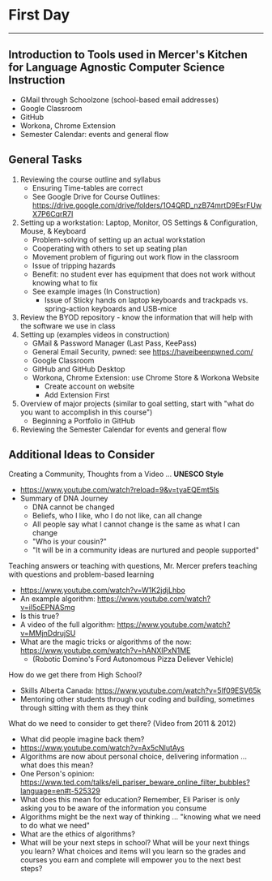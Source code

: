 # First Day
---
## Introduction to Tools used in Mercer's Kitchen for Language Agnostic Computer Science Instruction
- GMail through Schoolzone (school-based email addresses)
- Google Classroom
- GitHub
- Workona, Chrome Extension
- Semester Calendar: events and general flow

## General Tasks
1. Reviewing the course outline and syllabus
   - Ensuring Time-tables are correct
   - See Google Drive for Course Outlines: https://drive.google.com/drive/folders/1O4QRD_nzB74mrtD9EsrFUwX7P6CqrR7I
2. Setting up a workstation: Laptop, Monitor, OS Settings & Configuration, Mouse, & Keyboard
   - Problem-solving of setting up an actual workstation
   - Cooperating with others to set up seating plan
   - Movement problem of figuring out work flow in the classroom
   - Issue of tripping hazards
   - Benefit: no student ever has equipment that does not work without knowing what to fix
   - See example images (In Construction)
     - Issue of Sticky hands on laptop keyboards and trackpads vs. spring-action keyboards and USB-mice
3. Review the BYOD repository - know the information that will help with the software we use in class
4. Setting up (examples videos in construction)
   - GMail & Password Manager (Last Pass, KeePass)
   - General Email Security, pwned: see https://haveibeenpwned.com/
   - Google Classroom
   - GitHub and GitHub Desktop
   - Workona, Chrome Extension: use Chrome Store & Workona Website
     - Create account on website
     - Add Extension First
5. Overview of major projects (similar to goal setting, start with "what do you want to accomplish in this course")
   - Beginning a Portfolio in GitHub
6. Reviewing the Semester Calendar for events and general flow

## Additional Ideas to Consider
Creating a Community, Thoughts from a Video ... **UNESCO Style**
- https://www.youtube.com/watch?reload=9&v=tyaEQEmt5ls
- Summary of DNA Journey
   - DNA cannot be changed
   - Beliefs, who I like, who I do not like, can all change
   - All people say what I cannot change is the same as what I can change
   - "Who is your cousin?"
   - "It will be in a community ideas are nurtured and people supported"

Teaching answers or teaching with questions, Mr. Mercer prefers teaching with questions and problem-based learning
- https://www.youtube.com/watch?v=W1K2jdjLhbo
- An example algorithm: https://www.youtube.com/watch?v=il5oEPNASmg
- Is this true?
- A video of the full algorithm: https://www.youtube.com/watch?v=MMjnDdrujSU
- What are the magic tricks or algorithms of the now: https://www.youtube.com/watch?v=hANXIPxN1ME
   - (Robotic Domino's Ford Autonomous Pizza Deliever Vehicle)

How do we get there from High School?
- Skills Alberta Canada: https://www.youtube.com/watch?v=5If09ESV65k
- Mentoring other students through our coding and building, sometimes through sitting with them as they think

What do we need to consider to get there? (Video from 2011 & 2012)
- What did people imagine back them?
- https://www.youtube.com/watch?v=Ax5cNlutAys
- Algorithms are now about personal choice, delivering information ... what does this mean?
- One Person's opinion: https://www.ted.com/talks/eli_pariser_beware_online_filter_bubbles?language=en#t-525329
- What does this mean for education? Remember, Eli Pariser is only asking you to be aware of the information you consume
- Algorithms might be the next way of thinking ... "knowing what we need to do what we need"
- What are the ethics of algorithms?
- What will be your next steps in school? What will be your next things you learn? What choices and items will you learn so the grades and courses you earn and complete will empower you to the next best steps?
